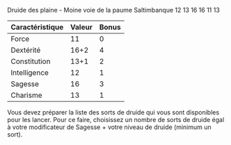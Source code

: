 Druide des plaine - Moine voie de la paume
Saltimbanque
12 13 16 16 11 13

| Caractéristique | Valeur | Bonus |
| --------------- | ------ | ----- |
| Force           | 11     | 0     |
| Dextérité       | 16+2   | 4     |
| Constitution    | 13+1   | 2     |
| Intelligence    | 12     | 1     |
| Sagesse         | 16     | 3     |
| Charisme        | 13     | 1     |
Vous devez préparer la liste des sorts de druide qui vous sont disponibles pour les lancer. Pour ce faire, choisissez un nombre de sorts de druide égal à votre modificateur de Sagesse + votre niveau de druide (minimum un sort).